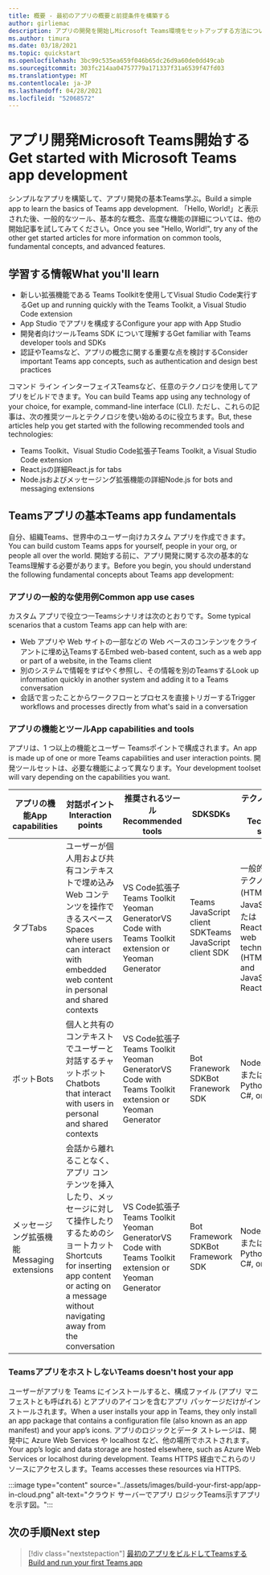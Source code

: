 ```yaml
---
title: 概要 - 最初のアプリの概要と前提条件を構築する
author: girliemac
description: アプリの開発を開始しMicrosoft Teams環境をセットアップする方法について学習します。
ms.author: timura
ms.date: 03/18/2021
ms.topic: quickstart
ms.openlocfilehash: 3bc99c535ea659f046b65dc26d9a60de0dd49cab
ms.sourcegitcommit: 303fc214aa04757779a171337f31a6539f47fd03
ms.translationtype: MT
ms.contentlocale: ja-JP
ms.lasthandoff: 04/28/2021
ms.locfileid: "52068572"
---
```

# <a name="get-started-with-microsoft-teams-app-development"></a><span data-ttu-id="dfefd-103">アプリ開発Microsoft Teams開始する</span><span class="sxs-lookup"><span data-stu-id="dfefd-103">Get started with Microsoft Teams app development</span></span>

<span data-ttu-id="dfefd-104">シンプルなアプリを構築して、アプリ開発の基本Teams学ぶ。</span><span class="sxs-lookup"><span data-stu-id="dfefd-104">Build a simple app to learn the basics of Teams app development.</span></span> <span data-ttu-id="dfefd-105">「Hello, World!」と表示された後、一般的なツール、基本的な概念、高度な機能の詳細については、他の開始記事を試してみてください。</span><span class="sxs-lookup"><span data-stu-id="dfefd-105">Once you see "Hello, World!", try any of the other get started articles for more information on common tools, fundamental concepts, and advanced features.</span></span>



## <a name="what-youll-learn"></a><span data-ttu-id="dfefd-106">学習する情報</span><span class="sxs-lookup"><span data-stu-id="dfefd-106">What you'll learn</span></span>

* <span data-ttu-id="dfefd-107">新しい拡張機能である Teams Toolkitを使用してVisual Studio Code実行する</span><span class="sxs-lookup"><span data-stu-id="dfefd-107">Get up and running quickly with the Teams Toolkit, a Visual Studio Code extension</span></span> 
* <span data-ttu-id="dfefd-108">App Studio でアプリを構成する</span><span class="sxs-lookup"><span data-stu-id="dfefd-108">Configure your app with App Studio</span></span> 
* <span data-ttu-id="dfefd-109">開発者向けツールTeams SDK について理解する</span><span class="sxs-lookup"><span data-stu-id="dfefd-109">Get familiar with Teams developer tools and SDKs</span></span>
* <span data-ttu-id="dfefd-110">認証やTeamsなど、アプリの概念に関する重要な点を検討する</span><span class="sxs-lookup"><span data-stu-id="dfefd-110">Consider important Teams app concepts, such as authentication and design best practices</span></span>

<span data-ttu-id="dfefd-111">コマンド ライン インターフェイスTeamsなど、任意のテクノロジを使用してアプリをビルドできます。</span><span class="sxs-lookup"><span data-stu-id="dfefd-111">You can build Teams app using any technology of your choice, for example, command-line interface (CLI).</span></span> <span data-ttu-id="dfefd-112">ただし、これらの記事は、次の推奨ツールとテクノロジを使い始めるのに役立ちます。</span><span class="sxs-lookup"><span data-stu-id="dfefd-112">But, these articles help you get started with the following recommended tools and technologies:</span></span>

* <span data-ttu-id="dfefd-113">Teams Toolkit、Visual Studio Code拡張子</span><span class="sxs-lookup"><span data-stu-id="dfefd-113">Teams Toolkit, a Visual Studio Code extension</span></span>
* <span data-ttu-id="dfefd-114">React.jsの詳細</span><span class="sxs-lookup"><span data-stu-id="dfefd-114">React.js for tabs</span></span>
* <span data-ttu-id="dfefd-115">Node.jsおよびメッセージング拡張機能の詳細</span><span class="sxs-lookup"><span data-stu-id="dfefd-115">Node.js for bots and messaging extensions</span></span>


## <a name="teams-app-fundamentals"></a><span data-ttu-id="dfefd-116">Teamsアプリの基本</span><span class="sxs-lookup"><span data-stu-id="dfefd-116">Teams app fundamentals</span></span>

<span data-ttu-id="dfefd-117">自分、組織Teams、世界中のユーザー向けカスタム アプリを作成できます。</span><span class="sxs-lookup"><span data-stu-id="dfefd-117">You can build custom Teams apps for yourself, people in your org, or people all over the world.</span></span> <span data-ttu-id="dfefd-118">開始する前に、アプリ開発に関する次の基本的なTeams理解する必要があります。</span><span class="sxs-lookup"><span data-stu-id="dfefd-118">Before you begin, you should understand the following fundamental concepts about Teams app development:</span></span>

### <a name="common-app-use-cases"></a><span data-ttu-id="dfefd-119">アプリの一般的な使用例</span><span class="sxs-lookup"><span data-stu-id="dfefd-119">Common app use cases</span></span>

<span data-ttu-id="dfefd-120">カスタム アプリで役立つ一Teamsシナリオは次のとおりです。</span><span class="sxs-lookup"><span data-stu-id="dfefd-120">Some typical scenarios that a custom Teams app can help with are:</span></span>

* <span data-ttu-id="dfefd-121">Web アプリや Web サイトの一部などの Web ベースのコンテンツをクライアントに埋め込Teamsする</span><span class="sxs-lookup"><span data-stu-id="dfefd-121">Embed web-based content, such as a web app or part of a website, in the Teams client</span></span>
* <span data-ttu-id="dfefd-122">別のシステムで情報をすばやく参照し、その情報を別のTeamsする</span><span class="sxs-lookup"><span data-stu-id="dfefd-122">Look up information quickly in another system and adding it to a Teams conversation</span></span> 
* <span data-ttu-id="dfefd-123">会話で言ったことからワークフローとプロセスを直接トリガーする</span><span class="sxs-lookup"><span data-stu-id="dfefd-123">Trigger workflows and processes directly from what's said in a conversation</span></span> 

### <a name="app-capabilities-and-tools"></a><span data-ttu-id="dfefd-124">アプリの機能とツール</span><span class="sxs-lookup"><span data-stu-id="dfefd-124">App capabilities and tools</span></span>

<span data-ttu-id="dfefd-125">アプリは、1 つ以上の機能とユーザー Teamsポイントで構成されます。</span><span class="sxs-lookup"><span data-stu-id="dfefd-125">An app is made up of one or more Teams capabilities and user interaction points.</span></span> <span data-ttu-id="dfefd-126">開発ツールセットは、必要な機能によって異なります。</span><span class="sxs-lookup"><span data-stu-id="dfefd-126">Your development toolset will vary depending on the capabilities you want.</span></span>

| <span data-ttu-id="dfefd-127">**アプリの機能**</span><span class="sxs-lookup"><span data-stu-id="dfefd-127">**App capabilities**</span></span>| <span data-ttu-id="dfefd-128">**対話ポイント**</span><span class="sxs-lookup"><span data-stu-id="dfefd-128">**Interaction points**</span></span> | <span data-ttu-id="dfefd-129">**推奨されるツール**</span><span class="sxs-lookup"><span data-stu-id="dfefd-129">**Recommended tools**</span></span> | <span data-ttu-id="dfefd-130">**SDK**</span><span class="sxs-lookup"><span data-stu-id="dfefd-130">**SDKs**</span></span> | <span data-ttu-id="dfefd-131">**テクノロジ スタック**</span><span class="sxs-lookup"><span data-stu-id="dfefd-131">**Technology stacks**</span></span> |
|--------|--------|--------|--------|--------|
| <span data-ttu-id="dfefd-132">タブ</span><span class="sxs-lookup"><span data-stu-id="dfefd-132">Tabs</span></span> | <span data-ttu-id="dfefd-133">ユーザーが個人用および共有コンテキストで埋め込み Web コンテンツを操作できるスペース</span><span class="sxs-lookup"><span data-stu-id="dfefd-133">Spaces where users can interact with embedded web content in personal and shared contexts</span></span> | <span data-ttu-id="dfefd-134">VS Code拡張子Teams Toolkit Yeoman Generator</span><span class="sxs-lookup"><span data-stu-id="dfefd-134">VS Code with Teams Toolkit extension or Yeoman Generator</span></span> | <span data-ttu-id="dfefd-135">Teams JavaScript client SDK</span><span class="sxs-lookup"><span data-stu-id="dfefd-135">Teams JavaScript client SDK</span></span> | <span data-ttu-id="dfefd-136">一般的な Web テクノロジ (HTML、CSS、JavaScript) または React.js</span><span class="sxs-lookup"><span data-stu-id="dfefd-136">General web technologies (HTML, CSS, and JavaScript) or React.js</span></span> |
| <span data-ttu-id="dfefd-137">ボット</span><span class="sxs-lookup"><span data-stu-id="dfefd-137">Bots</span></span> | <span data-ttu-id="dfefd-138">個人と共有のコンテキストでユーザーと対話するチャットボット</span><span class="sxs-lookup"><span data-stu-id="dfefd-138">Chatbots that interact with users in personal and shared contexts</span></span> | <span data-ttu-id="dfefd-139">VS Code拡張子Teams Toolkit Yeoman Generator</span><span class="sxs-lookup"><span data-stu-id="dfefd-139">VS Code with Teams Toolkit extension or Yeoman Generator</span></span> | <span data-ttu-id="dfefd-140">Bot Franework SDK</span><span class="sxs-lookup"><span data-stu-id="dfefd-140">Bot Franework SDK</span></span> | <span data-ttu-id="dfefd-141">Node.js、C#、または Python</span><span class="sxs-lookup"><span data-stu-id="dfefd-141">Node.js, C#, or Python</span></span> | 
| <span data-ttu-id="dfefd-142">メッセージング拡張機能</span><span class="sxs-lookup"><span data-stu-id="dfefd-142">Messaging extensions</span></span> | <span data-ttu-id="dfefd-143">会話から離れることなく、アプリ コンテンツを挿入したり、メッセージに対して操作したりするためのショートカット</span><span class="sxs-lookup"><span data-stu-id="dfefd-143">Shortcuts for inserting app content or acting on a message without navigating away from the conversation</span></span> | <span data-ttu-id="dfefd-144">VS Code拡張子Teams Toolkit Yeoman Generator</span><span class="sxs-lookup"><span data-stu-id="dfefd-144">VS Code with Teams Toolkit extension or Yeoman Generator</span></span> | <span data-ttu-id="dfefd-145">Bot Framework SDK</span><span class="sxs-lookup"><span data-stu-id="dfefd-145">Bot Framework SDK</span></span> | <span data-ttu-id="dfefd-146">Node.js、C#、または Python</span><span class="sxs-lookup"><span data-stu-id="dfefd-146">Node.js, C#, or Python</span></span> |

### <a name="teams-doesnt-host-your-app"></a><span data-ttu-id="dfefd-147">Teamsアプリをホストしない</span><span class="sxs-lookup"><span data-stu-id="dfefd-147">Teams doesn't host your app</span></span>

<span data-ttu-id="dfefd-148">ユーザーがアプリを Teams にインストールすると、構成ファイル (アプリ マニフェストとも呼ばれる) とアプリのアイコンを含むアプリ パッケージだけがインストールされます。</span><span class="sxs-lookup"><span data-stu-id="dfefd-148">When a user installs your app in Teams, they only install an app package that contains a configuration file (also known as an app manifest) and your app’s icons.</span></span> <span data-ttu-id="dfefd-149">アプリのロジックとデータ ストレージは、開発中に Azure Web Services や localhost など、他の場所でホストされます。</span><span class="sxs-lookup"><span data-stu-id="dfefd-149">Your app’s logic and data storage are hosted elsewhere, such as Azure Web Services or localhost during development.</span></span> <span data-ttu-id="dfefd-150">Teams HTTPS 経由でこれらのリソースにアクセスします。</span><span class="sxs-lookup"><span data-stu-id="dfefd-150">Teams accesses these resources via HTTPS.</span></span>

:::image type="content" source="../assets/images/build-your-first-app/app-in-cloud.png" alt-text="クラウド サーバーでアプリ ロジックTeams示すアプリを示す図。":::

## <a name="next-step"></a><span data-ttu-id="dfefd-152">次の手順</span><span class="sxs-lookup"><span data-stu-id="dfefd-152">Next step</span></span>

> [!div class="nextstepaction"]
> [<span data-ttu-id="dfefd-153">最初のアプリをビルドしてTeamsする</span><span class="sxs-lookup"><span data-stu-id="dfefd-153">Build and run your first Teams app</span></span>](../build-your-first-app/build-and-run.md)
